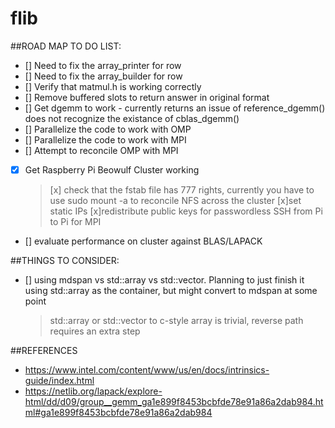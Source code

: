 # flib

##ROAD MAP TO DO LIST:
- [] Need to fix the array_printer for row
- [] Need to fix the array_builder for row
- [] Verify that matmul.h is working correctly 
- [] Remove buffered slots to return answer in original format
- [] Get dgemm to work - currently returns an issue of reference_dgemm() does not recognize the existance of cblas_dgemm()
- [] Parallelize the code to work with OMP
- [] Parallelize the code to work with MPI
- [] Attempt to reconcile OMP with MPI
- [x] Get Raspberry Pi Beowulf Cluster working
    >[x] check that the fstab file has 777 rights, currently you have to use sudo mount -a to 
     reconcile NFS across the cluster
    >[x]set static IPs
    >[x]redistribute public keys for passwordless SSH from Pi to Pi for MPI
- [] evaluate performance on cluster against BLAS/LAPACK


##THINGS TO CONSIDER:
- [] using mdspan vs std::array vs std::vector. Planning to just finish it using std::array as the container, but might convert to mdspan at some point
    > std::array or std::vector to c-style array is trivial, reverse path requires an extra step

##REFERENCES
- https://www.intel.com/content/www/us/en/docs/intrinsics-guide/index.html
- https://netlib.org/lapack/explore-html/dd/d09/group__gemm_ga1e899f8453bcbfde78e91a86a2dab984.html#ga1e899f8453bcbfde78e91a86a2dab984